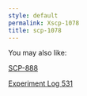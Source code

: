 ```yaml
---
style: default
permalink: Xscp-1078
title: scp-1078
---
```

You may also like:

[SCP-888](http://scp-wiki.net/scp-888)

[Experiment Log 531](http://scp-wiki.net/experiment-log-531)
